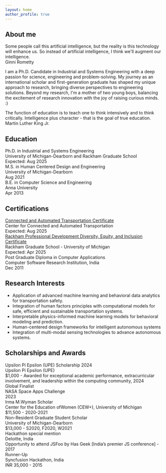 ```yaml
---
layout: home
author_profile: true
---
```

<div class="page__content">
    <h2>About me</h2>
    <!-- <div class="quote-block">
        <div class="quote-text">I was taught that the way of progress was neither swift nor easy.</div>
        <div class="quote-author">Marie Curie</div>
    </div> -->
    <!-- <div class="quote-block">
        <div class="quote-text">Play is the highest form of research.</div>
        <div class="quote-author">Albert Einstein</div>
    </div> -->
    <div class="quote-block">
        <div class="quote-text">Some people call this artificial intelligence, but the reality is this technology will enhance us. So instead of artificial intelligence, I think we'll augment our intelligence.</div>
        <div class="quote-author">Ginni Rometty</div>
    </div>
    <p>I am a Ph.D. Candidate in Industrial and Systems Engineering with a deep passion for science, engineering and problem-solving. My journey as an international scholar and first-generation graduate has shaped my unique approach to research, bringing diverse perspectives to engineering solutions. Beyond my research, I'm a mother of two young boys, balancing the excitement of research innovation with the joy of raising curious minds. :) </p>
    <div class="quote-block">
        <div class="quote-text">The function of education is to teach one to think intensively and to think critically. Intelligence plus character - that is the goal of true education.</div>
        <div class="quote-author">Martin Luther King Jr.</div>
    </div>    
    <h2>Education</h2>
    <div class="education-list">
        <div class="education-item">
            <div class="degree">Ph.D. in Industrial and Systems Engineering</div>
            <div class="institution">University of Michigan-Dearborn and Rackham Graduate School</div>
            <div class="year">Expected: Aug 2025</div>
        </div>
        <div class="education-item">
            <div class="degree">M.S. in Human Centered Design and Engineering</div>
            <div class="institution">University of Michigan-Dearborn</div>
            <div class="year">Aug 2021</div>
        </div>
        <div class="education-item">
            <div class="degree">B.E. in Computer Science and Engineering</div>
            <div class="institution">Anna University</div>
            <div class="year">Apr 2013</div>
        </div>
    </div>
    <h2>Certifications</h2>
    <div class="certification-list">
        <div class="cert-item">
            <div class="cert-name"><a href='https://ccat.umtri.umich.edu/education/cat-certificate/'>Connected and Automated Transportation Certificate</a></div>
            <div class="cert-issuer">Center for Connected and Automated Transportation</div>
            <div class="cert-date">Expected: Aug 2025</div>
        </div>
        <div class="cert-item">
            <div class="cert-name"><a href='https://rackham.umich.edu/professional-development/dei-certificate/'>Rackham Professional Development Diversity, Equity, and Inclusion Certificate</a></div>
            <div class="cert-issuer">Rackham Graduate School - University of Michigan</div>
            <div class="cert-date">Expected: Apr 2025</div>
        </div>
        <div class="cert-item">
            <div class="cert-name">Post Graduate Diploma in Computer Applications</div>
            <div class="cert-issuer">Computer Software Research Institution, India</div>
            <div class="cert-date">Dec 2011</div>
        </div>
    </div>
    <h2>Research Interests</h2>
    <div class="interests-list">
        <ul>
            <li class="interest-item">Application of advanced machine learning and behavioral data analytics for transportation safety.</li>
            <li class="interest-item">Integration of human factors principles with computational models for safe, efficient and sustainable  transportation systems.</li>
            <li class="interest-item">Interpretable physics-informed machine learning models for behavioral modeling and prediction.</li>
            <li class="interest-item">Human-centered design frameworks for intelligent autonomous systems</li>
            <li class="interest-item">Integration of multi-modal sensing technologies to advance autonomous systems.</li>
        </ul>
    </div>
    <h2>Scholarships and Awards</h2>
    <div class="awards">
        <div class="award-item">
            <div class="award-title">Upsilon Pi Epsilon (UPE) Scholarship 2024</div>
            <div class="award-details">Upsilon Pi Epsilon (UPE)</div>
            <div class="award-info">$1,000 - Awarded for exceptional academic performance, extracurricular involvement, and leadership within the computing community, 2024</div>
        </div>
        <div class="award-item">
            <div class="award-title">Global Finalist</div>
            <div class="award-details">NASA Space Apps Challenge</div>
            <div class="award-info">2023</div>
        </div>
        <div class="award-item">
            <div class="award-title">Irma M.Wyman Scholar</div>
            <div class="award-details">Center for the Education ofWomen (CEW+), University of Michigan</div>
            <div class="award-info">$11,500 - 2020-2021</div>
        </div>
        <div class="award-item">
            <div class="award-title">Non-Resident Graduate Student Scholar</div>
            <div class="award-details">University of Michigan-Dearborn</div>
            <div class="award-info">$13,000 - S2020, F2020, W2021</div>
        </div>
        <div class="award-item">
            <div class="award-title">Hackathon special mention</div>
            <div class="award-details">Deloitte, India</div>
            <div class="award-info">Opportunity to attend JSFoo by Has Geek [India’s premier JS conference] - 2017</div>
        </div>
        <div class="award-item">
            <div class="award-title">Runner-Up</div>
            <div class="award-details">Syncfusion Hackathon, India</div>
            <div class="award-info">INR 35,000 - 2015</div>
        </div>
    </div>

</div>